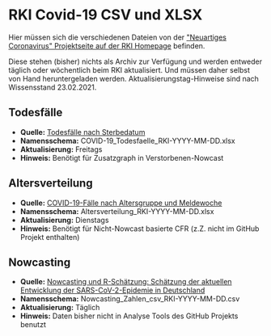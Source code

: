 # RKI Covid-19 CSV und XLSX
Hier müssen sich die verschiedenen Dateien von der ["Neuartiges Coronavirus" Projektseite auf der RKI Homepage](https://www.rki.de/DE/Content/InfAZ/N/Neuartiges_Coronavirus/Projekte_RKI/) befinden.

Diese stehen (bisher) nichts als Archiv zur Verfügung und werden entweder täglich oder wöchentlich beim RKI aktualisiert.
Und müssen daher selbst von Hand heruntergeladen werden. Aktualisierungstag-Hinweise sind nach Wissensstand 23.02.2021.

## Todesfälle
* **Quelle:** [Todesfälle nach Sterbedatum](https://www.rki.de/DE/Content/InfAZ/N/Neuartiges_Coronavirus/Projekte_RKI/COVID-19_Todesfaelle.html)
* **Namensschema:** COVID-19_Todesfaelle_RKI-YYYY-MM-DD.xlsx
* **Aktualisierung:** Freitags
* **Hinweis:** Benötigt für Zusatzgraph in Verstorbenen-Nowcast


## Altersverteilung
* **Quelle:** [COVID-19-Fälle nach Altersgruppe und Meldewoche](https://www.rki.de/DE/Content/InfAZ/N/Neuartiges_Coronavirus/Daten/Altersverteilung.html)
* **Namensschema:** Altersverteilung_RKI-YYYY-MM-DD.xlsx
* **Aktualisierung:** Dienstags 
* **Hinweis:** Benötigt für Nicht-Nowcast basierte CFR (z.Z. nicht im GitHub Projekt enthalten)

## Nowcasting
* **Quelle:** [Nowcasting und R-Schätzung: Schätzung der aktuellen Entwicklung der SARS-CoV-2-Epidemie in Deutschland](https://www.rki.de/DE/Content/InfAZ/N/Neuartiges_Coronavirus/Projekte_RKI/Nowcasting.html)
* **Namensschema:** Nowcasting_Zahlen_csv_RKI-YYYY-MM-DD.csv
* **Aktualisierung:** Täglich
* **Hinweis:** Daten bisher nicht in Analyse Tools des GitHub Projekts benutzt
